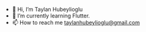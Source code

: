 - 👋 Hi, I’m Taylan Hubeylioglu
- 🌱 I’m currently learning Flutter.
- 📫 How to reach me taylanhubeylioglu@gmail.com

